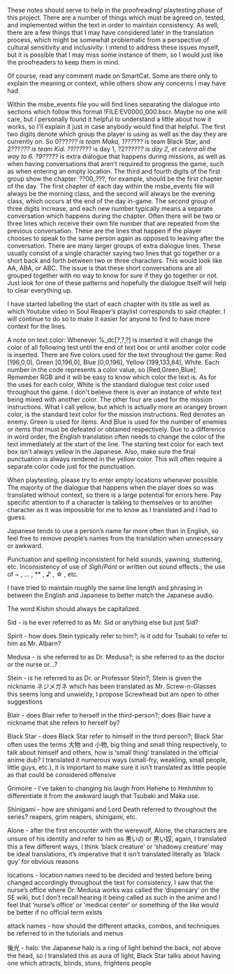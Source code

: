 ﻿These notes should serve to help in the proofreading/ playtesting phase of this project. There are a number of things which must be agreed on, tested, and implemented within the text in order to maintain consistency. As well, there are a few things that I may have considered later in the translation process, which might be somewhat problematic from a perspective of cultural sensitivity and inclusivity. I intend to address these issues myself, but it is possible that I may miss some instance of them, so I would just like the proofreaders to keep them in mind.


Of course, read any comment made on SmartCat. Some are there only to explain the meaning or context, while others show any concerns I may have had.


Within the msbe_events file you will find lines separating the dialogue into sections which follow this format !FILE:EV0000_000.bscr. Maybe no one will care, but I personally found it helpful to understand a little about how it works, so I’ll explain it just in case anybody would find that helpful. The first two digits denote which group the player is using as well as the day they are currently on. So 0???_??? is team Maka, 1???_??? is team Black Star, and 2???_??? is team Kid. ?1???_??? is day 1, ?2???_??? is day 2, et cetera all the way to 6. ?9??_??? is extra dialogue that happens during missions, as well as when having conversations that aren’t required to progress the game, such as when entering an empty location. The third and fourth digits of the first group show the chapter. ??00_???, for example, should be the first chapter of the day. The first chapter of each day within the msbe_events file will always be the morning class, and the second will always be the evening class, which occurs at the end of the day in-game. The second group of three digits increase, and each new number typically means a separate conversation which happens during the chapter. Often there will be two or three lines which receive their own file number that are repeated from the previous conversation. These are the lines that happen if the player chooses to speak to the same person again as opposed to leaving after the conversation. There are many larger groups of extra dialogue lines. These usually consist of a single character saying two lines that go together or a short back and forth between two or three characters. This would look like AA, ABA, or ABC. The issue is that these short conversations are all grouped together with no way to know for sure if they go together or not. Just look for one of these patterns and hopefully the dialogue itself will help to clear everything up.


I have started labelling the start of each chapter with its title as well as which Youtube video in Soul Reaper’s playlist corresponds to said chapter. I will continue to do so to make it easier for anyone to find to have more context for the lines.


A note on text color: Whenever %_dc[?,?,?] is inserted it will change the color of all following test until the end of text box or until another color code is inserted. There are five colors used for the text throughout the game: Red [196,0,0], Green [0,196,0], Blue [0,0,196], Yellow [199,133,84], White. Each number in the code represents a color value, so [Red,Green,Blue]. Remember RGB and it will be easy to know which color the text is. As for the uses for each color, White is the standard dialogue text color used throughout the game. I don't believe there is ever an instance of white text being mixed with another color. The other four are used for the mission instructions. What I call yellow, but which is actually more an orangey brown color, is the standard text color for the mission instructions. Red denotes an enemy. Green is used for items. And Blue is used for the number of enemies or items that must be defeated or obtained respectively. Due to a difference in word order, the English translation often needs to change the color of the text immediately at the start of the line. The starting text color for each text box isn't always yellow in the Japanese. Also, make sure the final punctuation is always rendered in the yellow color. This will often require a separate color code just for the punctuation.


When playtesting, please try to enter empty locations whenever possible. The majority of the dialogue that happens when the player does so was translated without context, so there is a large potential for errors here. Pay specific attention to if a character is talking to themselves or to another character as it was impossible for me to know as I translated and I had to guess.


Japanese tends to use a person’s name far more often than in English, so feel free to remove people’s names from the translation when unnecessary or awkward.


Punctuation and spelling inconsistent for held sounds, yawning, stuttering, etc.
Inconsistency of use of *Sigh*/*Pant* or written out sound effects.; the use of ~ , … , ** , ♪ , ☆ , etc.


I have tried to maintain roughly the same line length and phrasing in between the English and Japanese to better match the Japanese audio.


The word Kishin should always be capitalized.


Sid - is he ever referred to as Mr. Sid or anything else but just Sid?


Spirit - how does Stein typically refer to him?; is it odd for Tsubaki to refer to him as Mr. Albarn?


Medusa - is she referred to as Dr. Medusa?; is she referred to as the doctor or the nurse or…?


Stein - is he referred to as Dr. or Professor Stein?; Stein is given the nickname ネジメガネ which has been translated as Mr. Screw-n-Glasses this seems long and unwieldy, I propose Screwhead but am open to other suggestions


Blair - does Blair refer to herself in the third-person?; does Blair have a nickname that she refers to herself by?


Black Star - does Black Star refer to himself in the third person?; Black Star often uses the terms 大物 and 小物, big thing and small thing respectively, to talk about himself and others, how is ‘small thing’ translated in the official anime dub? I translated it numerous ways (small-fry, weakling, small people, little guys, etc.), it is important to make sure it isn’t translated as little people as that could be considered offensive


Grimoire - I've taken to changing his laugh from Hehehe to Hmhmhm to differentiate it from the awkward laugh that Tsubaki and Maka use.


Shinigami - how are shinigami and Lord Death referred to throughout the series? reapers, grim reapers, shinigami, etc.


Alone - after the first encounter with the werewolf, Alone, the characters are unsure of his identity and refer to him as 黒いの or 黒い奴, again, I translated this a few different ways, I think ‘black creature’ or ‘shadowy creature’ may be ideal translations, it’s imperative that it isn’t translated literally as ‘black guy’ for obvious reasons


locations - location names need to be decided and tested before being changed accordingly throughout the text for consistency, I saw that the nurse’s office where Dr. Medusa works was called the ‘dispensary’ on the SE wiki, but I don’t recall hearing it being called as such in the anime and I feel that ‘nurse’s office’ or ‘medical center’ or something of the like would be better if no official term exists


attack names - how should the different attacks, combos, and techniques be referred to in the tutorials and menus


後光 - halo: the Japanese halo is a ring of light behind the back, not above the head, so I translated this as aura of light, Black Star talks about having one which attracts, blinds, stuns, frightens people
